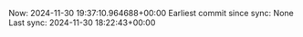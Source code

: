 Now: 2024-11-30 19:37:10.964688+00:00 Earliest commit since sync: None Last sync: 2024-11-30 18:22:43+00:00
